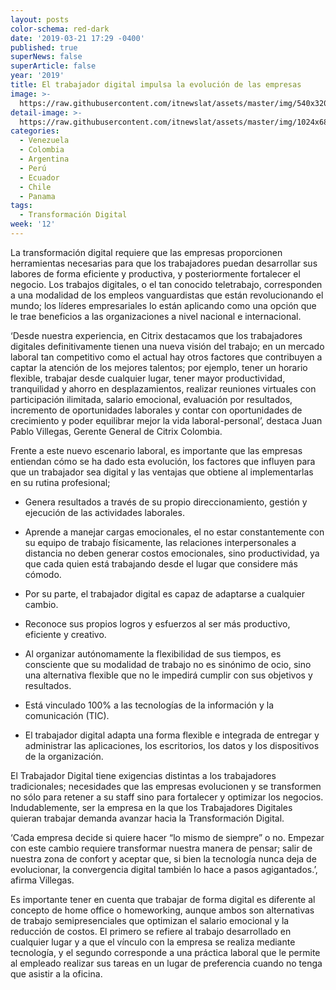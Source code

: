 ```yaml
---
layout: posts
color-schema: red-dark
date: '2019-03-21 17:29 -0400'
published: true
superNews: false
superArticle: false
year: '2019'
title: El trabajador digital impulsa la evolución de las empresas
image: >-
  https://raw.githubusercontent.com/itnewslat/assets/master/img/540x320/Trabajo-movil-p.jpg
detail-image: >-
  https://raw.githubusercontent.com/itnewslat/assets/master/img/1024x680/Trabajo-movil-g.jpg
categories:
  - Venezuela
  - Colombia
  - Argentina
  - Perú
  - Ecuador
  - Chile
  - Panama
tags:
  - Transformación Digital
week: '12'
---
```

La transformación digital requiere que las empresas proporcionen herramientas necesarias para que los trabajadores puedan desarrollar sus labores de forma eficiente y productiva, y posteriormente fortalecer el negocio. Los trabajos digitales, o el tan conocido teletrabajo, corresponden a una modalidad de los empleos vanguardistas que están revolucionando el mundo; los líderes empresariales lo están aplicando como una opción que le trae beneficios a las organizaciones a nivel nacional e internacional. 

‘Desde nuestra experiencia, en Citrix destacamos que los trabajadores digitales definitivamente tienen una nueva visión del trabajo; en un mercado laboral tan competitivo como el actual hay otros factores que contribuyen a captar la atención de los mejores talentos; por ejemplo, tener un horario flexible, trabajar desde cualquier lugar, tener mayor productividad, tranquilidad y ahorro en desplazamientos, realizar reuniones virtuales con participación ilimitada, salario emocional, evaluación por resultados, incremento de oportunidades laborales y contar con oportunidades de crecimiento y poder equilibrar mejor la vida laboral-personal’, destaca Juan Pablo Villegas, Gerente General de Citrix Colombia. 

Frente a este nuevo escenario laboral, es importante que las empresas entiendan cómo se ha dado esta evolución, los factores que influyen para que un trabajador sea digital y las ventajas que obtiene al implementarlas en su rutina profesional;

- Genera resultados a través de su propio direccionamiento, gestión y ejecución de las actividades laborales. 

- Aprende a manejar cargas emocionales, el no estar constantemente con su equipo de trabajo físicamente, las relaciones interpersonales a distancia no deben generar costos emocionales, sino productividad, ya que cada quien está trabajando desde el lugar que considere más cómodo.

- Por su parte, el trabajador digital es capaz de adaptarse a cualquier cambio. 

- Reconoce sus propios logros y esfuerzos al ser más productivo, eficiente y creativo. 

- Al organizar autónomamente la flexibilidad de sus tiempos, es consciente que su modalidad de trabajo no es sinónimo de ocio, sino una alternativa flexible que no le impedirá cumplir con sus objetivos y resultados. 

- Está vinculado 100% a las tecnologías de la información y la comunicación (TIC). 

- El trabajador digital adapta una forma flexible e integrada de entregar y administrar las aplicaciones, los escritorios, los datos y los dispositivos de la organización.


El Trabajador Digital tiene exigencias distintas a los trabajadores tradicionales; necesidades que las empresas evolucionen y se transformen no sólo para retener a su staff sino para fortalecer y optimizar los negocios. Indudablemente, ser la empresa en la que los Trabajadores Digitales quieran trabajar demanda avanzar hacia la Transformación Digital. 

‘Cada empresa decide si quiere hacer “lo mismo de siempre” o no. Empezar con este cambio requiere transformar nuestra manera de pensar; salir de nuestra zona de confort y aceptar que, si bien la tecnología nunca deja de evolucionar, la convergencia digital también lo hace a pasos agigantados.’, afirma Villegas.

Es importante tener en cuenta que trabajar de forma digital es diferente al concepto de home office o homeworking, aunque ambos son alternativas de trabajo semipresenciales que optimizan el salario emocional y la reducción de costos. El primero se refiere al trabajo desarrollado en cualquier lugar y a que el vínculo con la empresa se realiza mediante tecnología, y el segundo corresponde a una práctica laboral que le permite al empleado realizar sus tareas en un lugar de preferencia cuando no tenga que asistir a la oficina. 